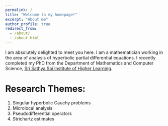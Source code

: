 ```yaml
---
permalink: /
title: "Welcome to my homepage!"
excerpt: "About me"
author_profile: true
redirect_from: 
  - /about/
  - /about.html
---
```


I am absolutely delighted to meet you here. I am a mathematician working in the area of analysis of hyperbolic partial differential equations. I recently completed my PhD from the Department of Mathematics and Computer Science, [Sri Sathya Sai Institute of Higher Learning](https://www.sssihl.edu.in).

Research Themes:
======

1. Singular hyperbolic Cauchy problems
1. Microlocal analysis
1. Pseudodifferential operators 
1. Strichartz estimates


